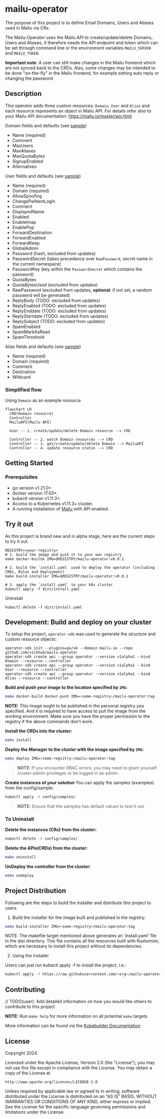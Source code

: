 # mailu-operator

The purpose of this project is to define Email Domains, Users and Aliases used in Mailu via CRs.

The Mailu-Operator uses the Mailu API to create/update/delete Domains, Users and Aliases, it therefore needs the API 
endpoint and token which can be set through command line or the environment variables `MAILU_SERVER` and `MAILU_TOKEN`.

**Important note**: A user can still make changes in the Mailu frontend which are not synced back to the CRDs.
Also, some changes may be intended to be done "on-the-fly" in the Mailu frontend, for example setting auto reply or changing the password.

## Description

This operator adds three custom resources: `Domain`, `User` and `Alias` and each resource represents an object in Mailu API.
For details refer also to your Mailu API documentation: https://mailu.io/master/api.html

Domain fields and defaults (see [sample](config/samples/operator_v1alpha1_domain.yaml))
- Name (required)
- Comment
- MaxUsers
- MaxAliases
- MaxQuotaBytes
- SignupEnabled
- Alternatives

User fields and defaults (see [sample](config/samples/operator_v1alpha1_user.yaml))
- Name (required)
- Domain (required)
- AllowSpoofing
- ChangePwNextLogin
- Comment
- DisplayedName
- Enabled
- EnableImap
- EnablePop
- ForwardDestination
- ForwardEnabled
- ForwardKeep
- GlobalAdmin
- Password (hash, excluded from updates)
- PasswordSecret (takes precedence over `RawPassword`, secret name in the current namespace)
- PasswordKey (key within the `PasswordSecret` which contains the password)
- QuotaBytes
- QuotaBytesUsed (excluded from updates)
- RawPassword (excluded from updates; **optional**: if not set, a random password will be generated)
- ReplyBody (TODO: excluded from updates)
- ReplyEnabled (TODO: excluded from updates)
- ReplyEnddate (TODO: excluded from updates)
- ReplyStartdate (TODO: excluded from updates)
- ReplySubject (TODO: excluded from updates)
- SpamEnabled
- SpamMarkAsRead
- SpamThreshold

Alias fields and defaults (see [sample](config/samples/operator_v1alpha1_alias.yaml))
- Name (required)
- Domain (required)
- Comment
- Destination
- Wildcard

### Simplified flow

Using `Domain` as an example resource
```mermaid
flowchart LR
  CRD(Domain resource)
  Controller
  MailuAPI(Mailu API)
  
  User -- 1. create/update/delete Domain resource --> CRD
  
  Controller -- 2. watch Domain resources --> CRD
  Controller -- 3. get/create/update/delete Domain --> MailuAPI
  Controller -- 4. update resource status --> CRD
```

## Getting Started

### Prerequisites

- go version v1.21.0+
- docker version 17.03+.
- kubectl version v1.11.3+.
- Access to a Kubernetes v1.11.3+ cluster.
- A running installation of [Mailu](https://github.com/Mailu/Mailu) with API enabled.


## Try it out

As this project is brand new and in alpha stage, here are the current steps to try it out:

```shell
REGISTRY=<your-registry>
# 1. build the image and push it to your own registry
make docker-buildx IMG=$REGISTRY/mailu-operator:v0.0.1

# 2. build the `install.yaml` used to deploy the operator (including CRDs, Roles and Deployment)
make build-installer IMG=$REGISTRY/mailu-operator:v0.0.1

# 3. apply the `install.yaml` to your k8s cluster
kubectl apply -f dist/install.yaml
```

Uninstall
```shell
kubectl delete -f dist/install.yaml
```

## Development: Build and deploy on your cluster

To setup the project, `operator-sdk` was used to generate the structure and custom resource objects:
```shell
operator-sdk init --plugins=go/v4 --domain mailu.io --repo github.com/sickhub/mailu-operator
operator-sdk create api --group operator --version v1alpha1 --kind Domain --resource --controller
operator-sdk create api --group operator --version v1alpha1 --kind User --resource --controller
operator-sdk create api --group operator --version v1alpha1 --kind Alias --resource --controller
```

**Build and push your image to the location specified by `IMG`:**

```sh
make docker-build docker-push IMG=<some-registry>/mailu-operator:tag
```

**NOTE:** This image ought to be published in the personal registry you specified.
And it is required to have access to pull the image from the working environment.
Make sure you have the proper permission to the registry if the above commands don’t work.

**Install the CRDs into the cluster:**

```sh
make install
```

**Deploy the Manager to the cluster with the image specified by `IMG`:**

```sh
make deploy IMG=<some-registry>/mailu-operator:tag
```

> **NOTE**: If you encounter RBAC errors, you may need to grant yourself cluster-admin
privileges or be logged in as admin.

**Create instances of your solution**
You can apply the samples (examples) from the config/sample:

```sh
kubectl apply -k config/samples/
```

>**NOTE**: Ensure that the samples has default values to test it out.

### To Uninstall
**Delete the instances (CRs) from the cluster:**

```sh
kubectl delete -k config/samples/
```

**Delete the APIs(CRDs) from the cluster:**

```sh
make uninstall
```

**UnDeploy the controller from the cluster:**

```sh
make undeploy
```

## Project Distribution

Following are the steps to build the installer and distribute this project to users.

1. Build the installer for the image built and published in the registry:

```sh
make build-installer IMG=<some-registry>/mailu-operator:tag
```

NOTE: The makefile target mentioned above generates an 'install.yaml'
file in the dist directory. This file contains all the resources built
with Kustomize, which are necessary to install this project without
its dependencies.

2. Using the installer

Users can just run kubectl apply -f <URL for YAML BUNDLE> to install the project, i.e.:

```sh
kubectl apply -f https://raw.githubusercontent.com/<org>/mailu-operator/<tag or branch>/dist/install.yaml
```

## Contributing
// TODO(user): Add detailed information on how you would like others to contribute to this project

**NOTE:** Run `make help` for more information on all potential `make` targets

More information can be found via the [Kubebuilder Documentation](https://book.kubebuilder.io/introduction.html)

## License

Copyright 2024.

Licensed under the Apache License, Version 2.0 (the "License");
you may not use this file except in compliance with the License.
You may obtain a copy of the License at

    http://www.apache.org/licenses/LICENSE-2.0

Unless required by applicable law or agreed to in writing, software
distributed under the License is distributed on an "AS IS" BASIS,
WITHOUT WARRANTIES OR CONDITIONS OF ANY KIND, either express or implied.
See the License for the specific language governing permissions and
limitations under the License.

